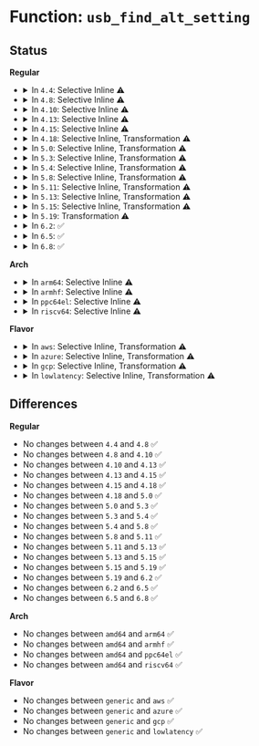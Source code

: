 # Function: <code>usb_find_alt_setting</code>

## Status
<b>Regular</b>
<ul>
<li>
<details>
<summary>In <code>4.4</code>: Selective Inline ⚠️</summary>

```c
struct usb_host_interface *usb_find_alt_setting(struct usb_host_config *config, unsigned int iface_num, unsigned int alt_num);
```

**Collision:** Unique Global

**Inline:** Selective

**Transformation:** False

**Instances:**

```
In drivers/usb/core/usb.c (ffffffff81603550)
Location: drivers/usb/core/usb.c:90
Inline: True
Direct callers:
  - drivers/usb/core/hcd.c:usb_hcd_alloc_bandwidth
  - drivers/usb/core/devio.c:check_ctrlrecip
```
**Symbols:**

```
ffffffff81603550-ffffffff816035f9: usb_find_alt_setting (STB_GLOBAL)
```
</details>
</li>
<li>
<details>
<summary>In <code>4.8</code>: Selective Inline ⚠️</summary>

```c
struct usb_host_interface *usb_find_alt_setting(struct usb_host_config *config, unsigned int iface_num, unsigned int alt_num);
```

**Collision:** Unique Global

**Inline:** Selective

**Transformation:** False

**Instances:**

```
In drivers/usb/core/usb.c (ffffffff81663210)
Location: drivers/usb/core/usb.c:86
Inline: True
Direct callers:
  - drivers/usb/core/hcd.c:usb_hcd_alloc_bandwidth
  - drivers/usb/core/devio.c:check_ctrlrecip
```
**Symbols:**

```
ffffffff81663210-ffffffff816632c0: usb_find_alt_setting (STB_GLOBAL)
```
</details>
</li>
<li>
<details>
<summary>In <code>4.10</code>: Selective Inline ⚠️</summary>

```c
struct usb_host_interface *usb_find_alt_setting(struct usb_host_config *config, unsigned int iface_num, unsigned int alt_num);
```

**Collision:** Unique Global

**Inline:** Selective

**Transformation:** False

**Instances:**

```
In drivers/usb/core/usb.c (ffffffff81691000)
Location: drivers/usb/core/usb.c:89
Inline: True
Direct callers:
  - drivers/usb/core/hcd.c:usb_hcd_alloc_bandwidth
  - drivers/usb/core/devio.c:check_ctrlrecip
```
**Symbols:**

```
ffffffff81691000-ffffffff816910b0: usb_find_alt_setting (STB_GLOBAL)
```
</details>
</li>
<li>
<details>
<summary>In <code>4.13</code>: Selective Inline ⚠️</summary>

```c
struct usb_host_interface *usb_find_alt_setting(struct usb_host_config *config, unsigned int iface_num, unsigned int alt_num);
```

**Collision:** Unique Global

**Inline:** Selective

**Transformation:** False

**Instances:**

```
In drivers/usb/core/usb.c (ffffffff816a6520)
Location: drivers/usb/core/usb.c:223
Inline: True
Direct callers:
  - drivers/usb/core/hcd.c:usb_hcd_alloc_bandwidth
```
**Symbols:**

```
ffffffff816a6520-ffffffff816a65cc: usb_find_alt_setting (STB_GLOBAL)
```
</details>
</li>
<li>
<details>
<summary>In <code>4.15</code>: Selective Inline ⚠️</summary>

```c
struct usb_host_interface *usb_find_alt_setting(struct usb_host_config *config, unsigned int iface_num, unsigned int alt_num);
```

**Collision:** Unique Global

**Inline:** Selective

**Transformation:** False

**Instances:**

```
In drivers/usb/core/usb.c (ffffffff817118f0)
Location: drivers/usb/core/usb.c:223
Inline: True
Direct callers:
  - drivers/usb/core/hcd.c:usb_hcd_alloc_bandwidth
```
**Symbols:**

```
ffffffff817118f0-ffffffff8171199c: usb_find_alt_setting (STB_GLOBAL)
```
</details>
</li>
<li>
<details>
<summary>In <code>4.18</code>: Selective Inline, Transformation ⚠️</summary>

```c
struct usb_host_interface *usb_find_alt_setting(struct usb_host_config *config, unsigned int iface_num, unsigned int alt_num);
```

**Collision:** Unique Global

**Inline:** Selective

**Transformation:** True

**Instances:**

```
In drivers/usb/core/usb.c (0)
Location: drivers/usb/core/usb.c:223
Inline: True
Direct callers:
  - drivers/usb/core/hcd.c:usb_hcd_alloc_bandwidth
  - drivers/usb/core/devio.c:check_ctrlrecip
```
**Symbols:**

```
ffffffff81750ae9-ffffffff81750b06: usb_find_alt_setting.cold.15 (STB_LOCAL)
ffffffff81750620-ffffffff817506c0: usb_find_alt_setting (STB_GLOBAL)
```
</details>
</li>
<li>
<details>
<summary>In <code>5.0</code>: Selective Inline, Transformation ⚠️</summary>

```c
struct usb_host_interface *usb_find_alt_setting(struct usb_host_config *config, unsigned int iface_num, unsigned int alt_num);
```

**Collision:** Unique Global

**Inline:** Selective

**Transformation:** True

**Instances:**

```
In drivers/usb/core/usb.c (ffffffff81774f46)
Location: drivers/usb/core/usb.c:223
Inline: True
Direct callers:
  - drivers/usb/core/hcd.c:usb_hcd_alloc_bandwidth
  - drivers/usb/core/devio.c:check_ctrlrecip
```
**Symbols:**

```
ffffffff81774f44-ffffffff81774f61: usb_find_alt_setting.cold.15 (STB_LOCAL)
ffffffff81774ad0-ffffffff81774b71: usb_find_alt_setting (STB_GLOBAL)
```
</details>
</li>
<li>
<details>
<summary>In <code>5.3</code>: Selective Inline, Transformation ⚠️</summary>

```c
struct usb_host_interface *usb_find_alt_setting(struct usb_host_config *config, unsigned int iface_num, unsigned int alt_num);
```

**Collision:** Unique Global

**Inline:** Selective

**Transformation:** True

**Instances:**

```
In drivers/usb/core/usb.c (ffffffff817b306a)
Location: drivers/usb/core/usb.c:222
Inline: True
Direct callers:
  - drivers/usb/core/hcd.c:usb_hcd_alloc_bandwidth
  - drivers/usb/core/devio.c:check_ctrlrecip
```
**Symbols:**

```
ffffffff817b306a-ffffffff817b3087: usb_find_alt_setting.cold (STB_LOCAL)
ffffffff817b2be0-ffffffff817b2c6e: usb_find_alt_setting (STB_GLOBAL)
```
</details>
</li>
<li>
<details>
<summary>In <code>5.4</code>: Selective Inline, Transformation ⚠️</summary>

```c
struct usb_host_interface *usb_find_alt_setting(struct usb_host_config *config, unsigned int iface_num, unsigned int alt_num);
```

**Collision:** Unique Global

**Inline:** Selective

**Transformation:** True

**Instances:**

```
In drivers/usb/core/usb.c (ffffffff817e379a)
Location: drivers/usb/core/usb.c:222
Inline: True
Direct callers:
  - drivers/usb/core/hcd.c:usb_hcd_alloc_bandwidth
  - drivers/usb/core/devio.c:check_ctrlrecip
```
**Symbols:**

```
ffffffff817e379a-ffffffff817e37b7: usb_find_alt_setting.cold (STB_LOCAL)
ffffffff817e3310-ffffffff817e339e: usb_find_alt_setting (STB_GLOBAL)
```
</details>
</li>
<li>
<details>
<summary>In <code>5.8</code>: Selective Inline, Transformation ⚠️</summary>

```c
struct usb_host_interface *usb_find_alt_setting(struct usb_host_config *config, unsigned int iface_num, unsigned int alt_num);
```

**Collision:** Unique Global

**Inline:** Selective

**Transformation:** True

**Instances:**

```
In drivers/usb/core/usb.c (0)
Location: drivers/usb/core/usb.c:222
Inline: True
Direct callers:
  - drivers/usb/core/hcd.c:usb_hcd_alloc_bandwidth
  - drivers/usb/core/devio.c:check_ctrlrecip
```
**Symbols:**

```
ffffffff818b22e9-ffffffff818b2306: usb_find_alt_setting.cold (STB_LOCAL)
ffffffff818b1e60-ffffffff818b1eee: usb_find_alt_setting (STB_GLOBAL)
```
</details>
</li>
<li>
<details>
<summary>In <code>5.11</code>: Selective Inline, Transformation ⚠️</summary>

```c
struct usb_host_interface *usb_find_alt_setting(struct usb_host_config *config, unsigned int iface_num, unsigned int alt_num);
```

**Collision:** Unique Global

**Inline:** Selective

**Transformation:** True

**Instances:**

```
In drivers/usb/core/usb.c (0)
Location: drivers/usb/core/usb.c:220
Inline: True
Direct callers:
  - drivers/usb/core/hcd.c:usb_hcd_alloc_bandwidth
  - drivers/usb/core/devio.c:check_ctrlrecip
```
**Symbols:**

```
ffffffff81c1a800-ffffffff81c1a81d: usb_find_alt_setting.cold (STB_LOCAL)
ffffffff818c0850-ffffffff818c08de: usb_find_alt_setting (STB_GLOBAL)
```
</details>
</li>
<li>
<details>
<summary>In <code>5.13</code>: Selective Inline, Transformation ⚠️</summary>

```c
struct usb_host_interface *usb_find_alt_setting(struct usb_host_config *config, unsigned int iface_num, unsigned int alt_num);
```

**Collision:** Unique Global

**Inline:** Selective

**Transformation:** True

**Instances:**

```
In drivers/usb/core/usb.c (0)
Location: drivers/usb/core/usb.c:220
Inline: True
Direct callers:
  - drivers/usb/core/hcd.c:usb_hcd_alloc_bandwidth
  - drivers/usb/core/devio.c:check_ctrlrecip
```
**Symbols:**

```
ffffffff81c0c71b-ffffffff81c0c736: usb_find_alt_setting.cold (STB_LOCAL)
ffffffff818a3ad0-ffffffff818a3b5b: usb_find_alt_setting (STB_GLOBAL)
```
</details>
</li>
<li>
<details>
<summary>In <code>5.15</code>: Selective Inline, Transformation ⚠️</summary>

```c
struct usb_host_interface *usb_find_alt_setting(struct usb_host_config *config, unsigned int iface_num, unsigned int alt_num);
```

**Collision:** Unique Global

**Inline:** Selective

**Transformation:** True

**Instances:**

```
In drivers/usb/core/usb.c (0)
Location: drivers/usb/core/usb.c:220
Inline: True
Direct callers:
  - drivers/usb/core/hcd.c:usb_hcd_alloc_bandwidth
  - drivers/usb/core/devio.c:check_ctrlrecip
```
**Symbols:**

```
ffffffff81d1364c-ffffffff81d1366a: usb_find_alt_setting.cold (STB_LOCAL)
ffffffff819386b0-ffffffff819387b2: usb_find_alt_setting (STB_GLOBAL)
```
</details>
</li>
<li>
<details>
<summary>In <code>5.19</code>: Transformation ⚠️</summary>

```c
struct usb_host_interface *usb_find_alt_setting(struct usb_host_config *config, unsigned int iface_num, unsigned int alt_num);
```

**Collision:** Unique Global

**Inline:** No

**Transformation:** True

**Instances:**

```
In drivers/usb/core/usb.c (0)
Location: drivers/usb/core/usb.c:220
Inline: False
Direct callers:
  - drivers/usb/core/hcd.c:usb_hcd_alloc_bandwidth
  - drivers/usb/core/devio.c:check_ctrlrecip
```
**Symbols:**

```
ffffffff81ede398-ffffffff81ede3b4: usb_find_alt_setting.cold (STB_LOCAL)
ffffffff81a8f830-ffffffff81a8f93c: usb_find_alt_setting (STB_GLOBAL)
```
</details>
</li>
<li>
<details>
<summary>In <code>6.2</code>: ✅</summary>

```c
struct usb_host_interface *usb_find_alt_setting(struct usb_host_config *config, unsigned int iface_num, unsigned int alt_num);
```

**Collision:** Unique Global

**Inline:** No

**Transformation:** False

**Instances:**

```
In drivers/usb/core/usb.c (ffffffff81c11520)
Location: drivers/usb/core/usb.c:220
Inline: False
Direct callers:
  - drivers/usb/core/hcd.c:usb_hcd_alloc_bandwidth
  - drivers/usb/core/devio.c:check_ctrlrecip
```
**Symbols:**

```
ffffffff81c11520-ffffffff81c11658: usb_find_alt_setting (STB_GLOBAL)
```
</details>
</li>
<li>
<details>
<summary>In <code>6.5</code>: ✅</summary>

```c
struct usb_host_interface *usb_find_alt_setting(struct usb_host_config *config, unsigned int iface_num, unsigned int alt_num);
```

**Collision:** Unique Global

**Inline:** No

**Transformation:** False

**Instances:**

```
In drivers/usb/core/usb.c (ffffffff81c782e0)
Location: drivers/usb/core/usb.c:296
Inline: False
Direct callers:
  - drivers/usb/core/hcd.c:usb_hcd_alloc_bandwidth
  - drivers/usb/core/devio.c:check_ctrlrecip
```
**Symbols:**

```
ffffffff81c782e0-ffffffff81c78418: usb_find_alt_setting (STB_GLOBAL)
```
</details>
</li>
<li>
<details>
<summary>In <code>6.8</code>: ✅</summary>

```c
struct usb_host_interface *usb_find_alt_setting(struct usb_host_config *config, unsigned int iface_num, unsigned int alt_num);
```

**Collision:** Unique Global

**Inline:** No

**Transformation:** False

**Instances:**

```
In drivers/usb/core/usb.c (ffffffff81d2cce0)
Location: drivers/usb/core/usb.c:297
Inline: False
Direct callers:
  - drivers/usb/core/hcd.c:usb_hcd_alloc_bandwidth
  - drivers/usb/core/devio.c:check_ctrlrecip
```
**Symbols:**

```
ffffffff81d2cce0-ffffffff81d2ce18: usb_find_alt_setting (STB_GLOBAL)
```
</details>
</li>
</ul>
<b>Arch</b>
<ul>
<li>
<details>
<summary>In <code>arm64</code>: Selective Inline ⚠️</summary>

```c
struct usb_host_interface *usb_find_alt_setting(struct usb_host_config *config, unsigned int iface_num, unsigned int alt_num);
```

**Collision:** Unique Global

**Inline:** Selective

**Transformation:** False

**Instances:**

```
In drivers/usb/core/usb.c (ffff800010a11950)
Location: drivers/usb/core/usb.c:222
Inline: True
Direct callers:
  - drivers/usb/core/hcd.c:usb_hcd_alloc_bandwidth
  - drivers/usb/core/devio.c:check_ctrlrecip
```
**Symbols:**

```
ffff800010a11950-ffff800010a11a38: usb_find_alt_setting (STB_GLOBAL)
```
</details>
</li>
<li>
<details>
<summary>In <code>armhf</code>: Selective Inline ⚠️</summary>

```c
struct usb_host_interface *usb_find_alt_setting(struct usb_host_config *config, unsigned int iface_num, unsigned int alt_num);
```

**Collision:** Unique Global

**Inline:** Selective

**Transformation:** False

**Instances:**

```
In drivers/usb/core/usb.c (c0aea120)
Location: drivers/usb/core/usb.c:222
Inline: True
Direct callers:
  - drivers/usb/core/hcd.c:usb_hcd_alloc_bandwidth
  - drivers/usb/core/devio.c:check_ctrlrecip
```
**Symbols:**

```
c0aea120-c0aea1e0: usb_find_alt_setting (STB_GLOBAL)
```
</details>
</li>
<li>
<details>
<summary>In <code>ppc64el</code>: Selective Inline ⚠️</summary>

```c
struct usb_host_interface *usb_find_alt_setting(struct usb_host_config *config, unsigned int iface_num, unsigned int alt_num);
```

**Collision:** Unique Global

**Inline:** Selective

**Transformation:** False

**Instances:**

```
In drivers/usb/core/usb.c (c000000000ac8ad0)
Location: drivers/usb/core/usb.c:222
Inline: True
Direct callers:
  - drivers/usb/core/hcd.c:usb_hcd_alloc_bandwidth
  - drivers/usb/core/devio.c:check_ctrlrecip
```
**Symbols:**

```
c000000000ac8ad0-c000000000ac8bd4: usb_find_alt_setting (STB_GLOBAL)
```
</details>
</li>
<li>
<details>
<summary>In <code>riscv64</code>: Selective Inline ⚠️</summary>

```c
struct usb_host_interface *usb_find_alt_setting(struct usb_host_config *config, unsigned int iface_num, unsigned int alt_num);
```

**Collision:** Unique Global

**Inline:** Selective

**Transformation:** False

**Instances:**

```
In drivers/usb/core/usb.c (ffffffe0006373ae)
Location: drivers/usb/core/usb.c:222
Inline: True
Direct callers:
  - drivers/usb/core/hcd.c:usb_hcd_alloc_bandwidth
  - drivers/usb/core/devio.c:check_ctrlrecip
```
**Symbols:**

```
ffffffe0006373ae-ffffffe000637460: usb_find_alt_setting (STB_GLOBAL)
```
</details>
</li>
</ul>
<b>Flavor</b>
<ul>
<li>
<details>
<summary>In <code>aws</code>: Selective Inline, Transformation ⚠️</summary>

```c
struct usb_host_interface *usb_find_alt_setting(struct usb_host_config *config, unsigned int iface_num, unsigned int alt_num);
```

**Collision:** Unique Global

**Inline:** Selective

**Transformation:** True

**Instances:**

```
In drivers/usb/core/usb.c (ffffffff8179bb7a)
Location: drivers/usb/core/usb.c:222
Inline: True
Direct callers:
  - drivers/usb/core/hcd.c:usb_hcd_alloc_bandwidth
  - drivers/usb/core/devio.c:check_ctrlrecip
```
**Symbols:**

```
ffffffff8179bb7a-ffffffff8179bb97: usb_find_alt_setting.cold (STB_LOCAL)
ffffffff8179b6f0-ffffffff8179b77e: usb_find_alt_setting (STB_GLOBAL)
```
</details>
</li>
<li>
<details>
<summary>In <code>azure</code>: Selective Inline, Transformation ⚠️</summary>

```c
struct usb_host_interface *usb_find_alt_setting(struct usb_host_config *config, unsigned int iface_num, unsigned int alt_num);
```

**Collision:** Unique Global

**Inline:** Selective

**Transformation:** True

**Instances:**

```
In drivers/usb/core/usb.c (ffffffff8178d80a)
Location: drivers/usb/core/usb.c:222
Inline: True
Direct callers:
  - drivers/usb/core/hcd.c:usb_hcd_alloc_bandwidth
  - drivers/usb/core/devio.c:check_ctrlrecip
```
**Symbols:**

```
ffffffff8178d80a-ffffffff8178d827: usb_find_alt_setting.cold (STB_LOCAL)
ffffffff8178d380-ffffffff8178d40e: usb_find_alt_setting (STB_GLOBAL)
```
</details>
</li>
<li>
<details>
<summary>In <code>gcp</code>: Selective Inline, Transformation ⚠️</summary>

```c
struct usb_host_interface *usb_find_alt_setting(struct usb_host_config *config, unsigned int iface_num, unsigned int alt_num);
```

**Collision:** Unique Global

**Inline:** Selective

**Transformation:** True

**Instances:**

```
In drivers/usb/core/usb.c (ffffffff817d861a)
Location: drivers/usb/core/usb.c:222
Inline: True
Direct callers:
  - drivers/usb/core/hcd.c:usb_hcd_alloc_bandwidth
  - drivers/usb/core/devio.c:check_ctrlrecip
```
**Symbols:**

```
ffffffff817d861a-ffffffff817d8637: usb_find_alt_setting.cold (STB_LOCAL)
ffffffff817d8190-ffffffff817d821e: usb_find_alt_setting (STB_GLOBAL)
```
</details>
</li>
<li>
<details>
<summary>In <code>lowlatency</code>: Selective Inline, Transformation ⚠️</summary>

```c
struct usb_host_interface *usb_find_alt_setting(struct usb_host_config *config, unsigned int iface_num, unsigned int alt_num);
```

**Collision:** Unique Global

**Inline:** Selective

**Transformation:** True

**Instances:**

```
In drivers/usb/core/usb.c (ffffffff817f28ba)
Location: drivers/usb/core/usb.c:222
Inline: True
Direct callers:
  - drivers/usb/core/hcd.c:usb_hcd_alloc_bandwidth
  - drivers/usb/core/devio.c:check_ctrlrecip
```
**Symbols:**

```
ffffffff817f28ba-ffffffff817f28d7: usb_find_alt_setting.cold (STB_LOCAL)
ffffffff817f2430-ffffffff817f24be: usb_find_alt_setting (STB_GLOBAL)
```
</details>
</li>
</ul>

## Differences
<b>Regular</b>
<ul>
<li>
No changes between <code>4.4</code> and <code>4.8</code> ✅
</li>
<li>
No changes between <code>4.8</code> and <code>4.10</code> ✅
</li>
<li>
No changes between <code>4.10</code> and <code>4.13</code> ✅
</li>
<li>
No changes between <code>4.13</code> and <code>4.15</code> ✅
</li>
<li>
No changes between <code>4.15</code> and <code>4.18</code> ✅
</li>
<li>
No changes between <code>4.18</code> and <code>5.0</code> ✅
</li>
<li>
No changes between <code>5.0</code> and <code>5.3</code> ✅
</li>
<li>
No changes between <code>5.3</code> and <code>5.4</code> ✅
</li>
<li>
No changes between <code>5.4</code> and <code>5.8</code> ✅
</li>
<li>
No changes between <code>5.8</code> and <code>5.11</code> ✅
</li>
<li>
No changes between <code>5.11</code> and <code>5.13</code> ✅
</li>
<li>
No changes between <code>5.13</code> and <code>5.15</code> ✅
</li>
<li>
No changes between <code>5.15</code> and <code>5.19</code> ✅
</li>
<li>
No changes between <code>5.19</code> and <code>6.2</code> ✅
</li>
<li>
No changes between <code>6.2</code> and <code>6.5</code> ✅
</li>
<li>
No changes between <code>6.5</code> and <code>6.8</code> ✅
</li>
</ul>
<b>Arch</b>
<ul>
<li>
No changes between <code>amd64</code> and <code>arm64</code> ✅
</li>
<li>
No changes between <code>amd64</code> and <code>armhf</code> ✅
</li>
<li>
No changes between <code>amd64</code> and <code>ppc64el</code> ✅
</li>
<li>
No changes between <code>amd64</code> and <code>riscv64</code> ✅
</li>
</ul>
<b>Flavor</b>
<ul>
<li>
No changes between <code>generic</code> and <code>aws</code> ✅
</li>
<li>
No changes between <code>generic</code> and <code>azure</code> ✅
</li>
<li>
No changes between <code>generic</code> and <code>gcp</code> ✅
</li>
<li>
No changes between <code>generic</code> and <code>lowlatency</code> ✅
</li>
</ul>

